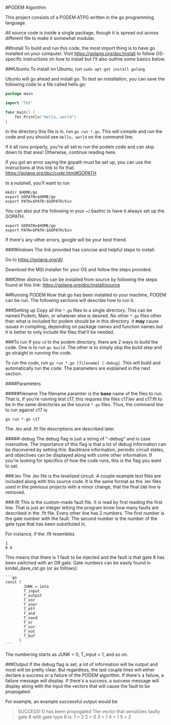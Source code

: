 #PODEM Algorithm

This project consists of a PODEM ATPG written in the go programming language. 

All source code is inside a single package, though it is spread out across different file to make it somewhat modular. 

##Install
To build and run this code, the most import thing is to have go installed on your computer.  Visit https://golang.org/doc/install to follow OS-specific instructions on how to install but I'll also outline some basics below.

###Ubuntu
To install on Ubuntu, run `sudo apt-get install golang`

Ubuntu will go ahead and install go.  To test an installation, you can save the following code to a file called hello.go:

```go
package main

import "fmt"

func main() {
    fmt.Println("Hello, world")
}
```

In the directory this file is in, run `go run *.go`. This will compile and run the code and you should see `Hello, world` on the command line.

If it all runs properly, you're all set to run the podem code and can skip down to that area!  Otherwise, continue reading here.

If you got an error saying the gopath must be set up, you can use the instructions at this link to fix that. https://golang.org/doc/code.html#GOPATH

In a nutshell, you'll want to run 
```
mkdir $HOME/go
export GOPATH=$HOME/go
export PATH=$PATH:$GOPATH/bin
```

You can also put the following in your ~/.bashrc to have it always set up the GOPATH. 
```
export GOPATH=$HOME/go
export PATH=$PATH:$GOPATH/bin
```

If there's any other errors, google will be your best friend.

###Windows
The link provided has concise and helpful steps to install.  

Go to https://golang.org/dl/

Download the MSI installer for your OS and follow the steps provided.  

###Other distros
Go can be installed from source by following the steps found at this link:
https://golang.org/doc/install/source

##Running PODEM
Now that go has been installed to your machine, PODEM can be run.  The following sections will describe how to run it.

###Setting up
Copy all the `*.go` files to a single directory.  This can be named Podem, Main, or whatever else is desired.  No other `*.go` files other than what is included for podem should be in this directory.  It **may** cause issues in compiling, depending on package names and function names but it is better to only include the files that'll be needed.  

###To run
If you `cd` to the podem directory, there are 2 ways to build the code. One is to run `go build`.  The other is to simply skip the build step and go straight to running the code.  

To run the code, run `go run *.go [filename] [-debug]`. This will build and automatically run the code.  The parameters are explained in the next section.

####Parameters

#####filename
The filename paramter is the **base** name of the files to run.  That is, if you're running test c17, this requires the files c17.lev and c17.flt to be in the same directories as the source `*.go` files.  Thus, the command line to run against c17 is:
```
go run *.go c17
```

The .lev and .flt file descriptions are described later.

#####-debug
The debug flag is just a string of "-debug" and is case insensitive.  The importance of this flag is that a lot of debug information can be discovered by setting this.  Backtrace information, periodic circuit states, and objectives can be displayed along with come other information.  If you're looking for specifics of how the code runs, this is the flag you want to set.  

###.lev
The .lev file is the levelized circuit.  A couple example test files are included along with this source code.  It is the same format as the .lev files used in the previous projects with a minor change, that the final `END` line is removed.

###.flt
This is the custom-made fault file.  It is read by first reading the first line.  That is just an integer letting the program know how many faults are described in the .flt file.  Every other line has 2 numbers.  The first number is the gate number with the fault.  The second number is the number of the gate type that has been substituted in. 

For instance, if the .flt resembles
```
1
8 8
```
This means that there is 1 fault to be injected and the fault is that gate 8 has been switched with an OR gate.  Gate numbers can be easily found in kindel\_dave\_ckt.go (or as follows):

    ```go
    const (
            JUNK = iota
            T_input
            T_output
            T_xor
            T_xnor
            T_dff
            T_and
            T_nand
            T_or
            T_nor
            T_not
            T_buf
          )
    ```

The numbering starts as JUNK = 0, T\_input = 1, and so on.  

###Output
If the debug flag is set, a lot of information will be output and most will be pretty clear.  But regardless, the last couple lines will either declare a success or a failure of the PODEM algorithm.  If there's a failure, a failure message will display.  If there's a success, a success message will display along with the input the vectors that will cause the fault to be propogated.

For example, an example successful output would be 
>SUCCESS! D has been propogated
>The vector that sensitizes faulty gate 8 with gate type 8 is:
>1  =  2
>2  =  0
>3  =  1
>4  =  1
>5  =  2

